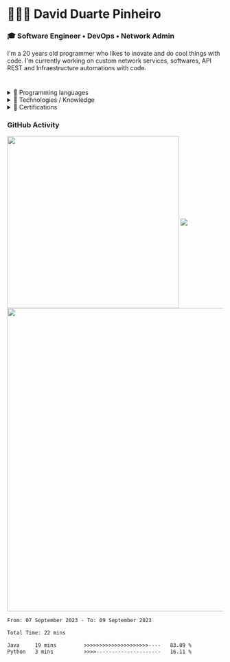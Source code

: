 
<h1>👩🏻‍🚀 David Duarte Pinheiro</h1>
<h3>🎓 Software Engineer  •  DevOps  •  Network Admin</h3>
<h7>I'm a 20 years old programmer who likes to inovate and do cool things with code. I'm currently working on custom network services, softwares, API REST and Infraestructure automations with code.</h5>
<br>
<h1></h1>

<details>
  <summary>🔹 Programming languages</summary>
  <br>
  <ul>
    <li>Java 🥇</li>
    <li>Csharp 🥈</li>
    <li>JavaScript</li>
    <li>C</li>
    <li>Python</li>
    <li>Shell scripting</li>
  </ul>
</details>

<details>
  <summary>🔹 Technologies / Knowledge</summary>
  <br>
  <ul>
    <li>Cloud Computing on AWS</li>
    <li>NGINX</li>
    <li>API REST with Spring</li>
    <li>Insomnia and Postman for testing</li>
    <li>Linux / Windows Server Operations</li>
    <li>MongoDB / PostgreSQL / SQL Server</li>
    <li>Infraestruture and Network Services<br><i>Virtualization / Switches / Routers / Firewalls / DNS / DHCP servers</i></li>
    <li>Docker Images / Containers</li>
    <li>OpenVPN</li>
    <li>Cyber Security Basics</li>
    <li>Zabbix Monitoring</li>
    <li>Virtualization</li>
  </ul>
</details>

<details>
  <summary>🔹 Certifications</summary>
  <br>
  <ul>
    <li>Cisco IT Essentials</li>
    <li>Java API REST / Backend development on Tech4me</li>
    <li>Fortinet NSE1 & NSE2 Network Security Associate</li>
  </ul>
</details>

### GitHub Activity
<div>
  <img width=400 align="center" src="https://github-readme-stats.vercel.app/api?username=daviddev16&show_icons=true&theme=github_dark" />
  <img align="center" src="https://github-readme-stats.vercel.app/api/top-langs/?username=daviddev16&layout=compact&hide=css,scss,html&theme=github_dark" /><br>
  <img width=705 align="center" src="https://github-profile-trophy.vercel.app/?username=daviddev16&row=1&theme=radical" />
</div>

<!--START_SECTION:waka-->

```txt
From: 07 September 2023 - To: 09 September 2023

Total Time: 22 mins

Java     19 mins         >>>>>>>>>>>>>>>>>>>>>----   83.89 %
Python   3 mins          >>>>---------------------   16.11 %
```

<!--END_SECTION:waka-->
